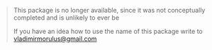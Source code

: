> This package is no longer available, since it was not conceptually completed and is unlikely to ever be
>
> If you have an idea how to use the name of this package write to <vladimirmorulus@gmail.com>

